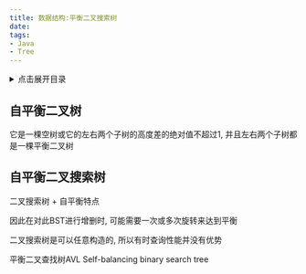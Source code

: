 ```yaml
---
title: 数据结构:平衡二叉搜索树
date:
tags:
- Java
- Tree
---
```

<details>
<summary>点击展开目录</summary>
<!-- TOC -->

- [自平衡二叉树](#自平衡二叉树)
- [自平衡二叉搜索树](#自平衡二叉搜索树)

<!-- /TOC -->
</details>

## 自平衡二叉树

它是一棵空树或它的左右两个子树的高度差的绝对值不超过1, 并且左右两个子树都是一棵平衡二叉树


## 自平衡二叉搜索树

二叉搜索树 + 自平衡特点

因此在对此BST进行增删时, 可能需要一次或多次旋转来达到平衡

二叉搜索树是可以任意构造的, 所以有时查询性能并没有优势

平衡二叉查找树AVL
Self-balancing binary search tree

